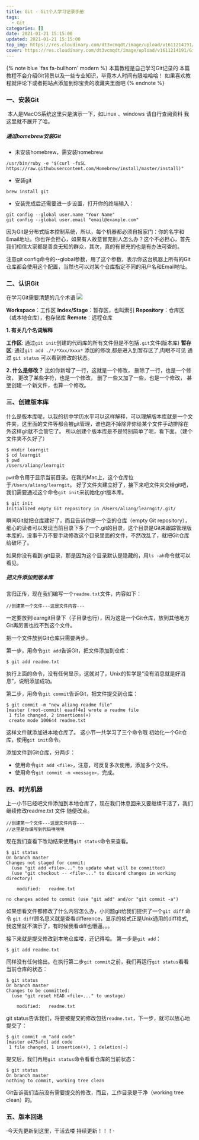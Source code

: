 ```yaml
---
title: Git - Git个人学习记录手册
tags:
  - Git
categories: []
date: 2021-01-21 15:15:00
updated: 2021-01-21 15:15:00
top_img: https://res.cloudinary.com/dt3vcmqdt/image/upload/v1611214191/Git/68747470733a2f2f6769742d73636d2e636f6d2f696d616765732f6c6f676f732f646f776e6c6f6164732f4769742d4c6f676f2d32436f6c6f722e706e67_lb4xtu.png
cover: https://res.cloudinary.com/dt3vcmqdt/image/upload/v1611214191/Git/68747470733a2f2f6769742d73636d2e636f6d2f696d616765732f6c6f676f732f646f776e6c6f6164732f4769742d4c6f676f2d32436f6c6f722e706e67_lb4xtu.png
---
```


{% note blue 'fas fa-bullhorn' modern %}
本篇教程是自己学习Git记录的
本篇教程不会介绍Git背景以及一些专业知识，毕竟本人时间有限哈哈哈！
如果喜欢教程就评论下或者把站点添加到你宝贵的收藏夹里面吧
{% endnote %}

### 一、安装Git

​	本人是MacOS系统这里只是演示一下，如Linux 、windows 请自行查阅资料 我这里就不展开了哈。

##### 通过homebrew安装Git

- 未安装homebrew，需安装homebrew
```
/usr/bin/ruby -e "$(curl -fsSL https://raw.githubusercontent.com/Homebrew/install/master/install)"
```

- 安装git
```
brew install git
```

- 安装完成后还需要进一步设置，打开你的终端输入：
```shell
git config --global user.name "Your Name"
git config --global user.email "email@example.com"
```
因为Git是分布式版本控制系统，所以，每个机器都必须自报家门：你的名字和Email地址。你也许会担心，如果有人故意冒充别人怎么办？这个不必担心，首先我们相信大家都是善良无知的群众，其次，真的有冒充的也是有办法可查的。

注意git config命令的--global参数，用了这个参数，表示你这台机器上所有的Git仓库都会使用这个配置，当然也可以对某个仓库指定不同的用户名和Email地址。

### 二、认识Git
在学习Git需要清楚的几个术语
![](https://res.cloudinary.com/dt3vcmqdt/image/upload/v1611215358/Git/683090701_88630_cxjbn1.png)

**Workspace**：工作区
**Index/Stage**：暂存区，也叫索引
**Repository**：仓库区（或本地仓库），也存储库
**Remote**：远程仓库

**1. 有关几个名词解释**

**工作区**: 通过`git init`创建的代码库的所有文件但是不包括`.git`文件(版本库)
**暂存区**: 通过`git add ./*/*Xxx/Xxxx*` 添加的修改,都是进入到暂存区了,肉眼不可见 通过 `git status` 可以看到修改的状态。

**2. 什么是修改？**
比如你新增了一行，这就是一个修改，
删除了一行，也是一个修改，
更改了某些字符，也是一个修改，
删了一些又加了一些，也是一个修改，
甚至创建一个新文件，也算一个修改。

### 三、创建版本库
什么是版本库呢，以我的初中学历水平可以这样解释，可以理解版本库就是一个文件夹，这里面的文件等都会被git管理，谁也跑不掉除非你给某个文件手动排除在外这样git就不会管它了。
所以创建个版本库是不是特别简单了呢，看下面。（建个文件夹不久好了）
```shell
$ mkdir learngit
$ cd learngit
$ pwd
/Users/aliang/learngit
```
`pwd`命令用于显示当前目录。在我的Mac上，这个仓库位于`/Users/aliang/learngit`。
好了文件夹建立好了，接下来吧文件夹交给git吧，我们需要通过这个命令`git init`来初始化git版本库。
```sheel
$ git init
Initialized empty Git repository in /Users/aliang/learngit/.git/
```
瞬间Git就把仓库建好了，而且告诉你是一个空的仓库（empty Git repository），细心的读者可以发现当前目录下多了一个.git的目录，这个目录是Git来跟踪管理版本库的，没事千万不要手动修改这个目录里面的文件，不然改乱了，就把Git仓库给破坏了。

如果你没有看到.git目录，那是因为这个目录默认是隐藏的，用`ls -ah`命令就可以看见。

##### 把文件添加到版本库
言归正传，现在我们编写一个`readme.txt`文件，内容如下：
```
//创建第一个文件---这是文件内容---
```
一定要放到learngit目录下（子目录也行），因为这是一个Git仓库，放到其他地方Git再厉害也找不到这个文件。

把一个文件放到Git仓库只需要两步。

第一步，用命令`git add`告诉Git，把文件添加到仓库：
```shell
$ git add readme.txt
```
执行上面的命令，没有任何显示，这就对了，Unix的哲学是“没有消息就是好消息”，说明添加成功。

第二步，用命令`git commit`告诉Git，把文件提交到仓库：
```shell
$ git commit -m "new aliang readme file"
[master (root-commit) eaadf4e] wrote a readme file
 1 file changed, 2 insertions(+)
 create mode 100644 readme.txt
```
这样文件就添加进本地仓库了。
这小节一共学习了三个命令哦
初始化一个Git仓库，使用`git init`命令。

添加文件到Git仓库，分两步：
- 使用命令`git add <file>`，注意，可反复多次使用，添加多个文件。
- 使用命令`git commit -m <message>`，完成。

### 四、时光机器

上一小节已经吧文件添加到本地仓库了，现在我们休息回来又要继续干活了，我们继续修改readme.txt 文件 随便改点。
```
//创建第一个文件---这是文件内容---
//这里是你编写到代码嘿嘿嘿
```
现在我们查看下改动结果使用`git status`命令来查看。
```shell
$ git status
On branch master
Changes not staged for commit:
  (use "git add <file>..." to update what will be committed)
  (use "git checkout -- <file>..." to discard changes in working directory)

	modified:   readme.txt

no changes added to commit (use "git add" and/or "git commit -a")
```
如果想看文件都修改了什么内容怎么办，小问题git给我们提供了一个`git diff` 命令
`git diff`顾名思义就是查看difference，显示的格式正是Unix通用的diff格式,我这里就不演示了，有时候我看diff也懵逼。。。

接下来就是提交修改到本地仓库喽，还记得哈。
第一步是`git add`：
```shell
$ git add readme.txt
```
同样没有任何输出。在执行第二步`git commit`之前，我们再运行`git status`看看当前仓库的状态：
```shell
$ git status
On branch master
Changes to be committed:
  (use "git reset HEAD <file>..." to unstage)

	modified:   readme.txt
```
git status告诉我们，将要被提交的修改包括`readme.txt`，下一步，就可以放心地提交了：
```shell
$ git commit -m "add code"
[master e475afc] add code
 1 file changed, 1 insertion(+), 1 deletion(-)
```
提交后，我们再用`git status`命令看看仓库的当前状态：
```shell
$ git status
On branch master
nothing to commit, working tree clean
```
Git告诉我们当前没有需要提交的修改，而且，工作目录是干净（working tree clean）的。
### 五、版本回退
  ·今天先更新到这里，干活去喽 持续更新！！！·